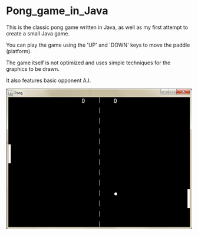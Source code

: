 # Pong_game_in_Java

This is the classic pong game written in Java, as well as my first attempt to create a small Java game.

You can play the game using the 'UP' and 'DOWN' keys to move the paddle (platform).

The game itself is not optimized and uses simple techniques for the graphics to be drawn.

It also features basic opponent A.I.

![alt text](https://github.com/VasilisG/Pong_game_in_Java/blob/master/pongThumbnail.png)
